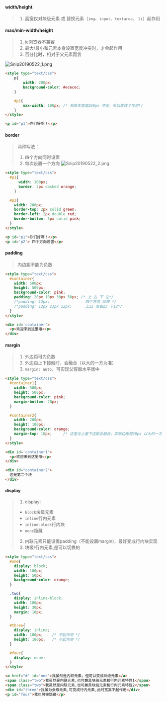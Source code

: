 #### width/height
> 1. 高宽仅对块级元素 或 替换元素（`img`、`input`、`textarea`、 `li`）起作用

#### max/min-width/height
> 1. ie浏览器不兼容
> 2. 最大/最小和元素本身设置宽度冲突时，才会起作用
> 3. 百分比时，相对于父元素而言

![Snip20190522_1.png](https://i.loli.net/2019/05/22/5ce490f1d8d1132869.png)
```html
<style type="text/css">
    p{
        width: 200px;
        background-color: #ececec;
    }

    #p1{
        max-width: 100px; /* 和原本宽度200px 冲突，所以发挥了作用*/
    }
</style>

<p id="p1">你们好啊！</p>
```

#### border
>两种写法：
> 1. 四个方向同时设置 
> 2. 每次设置一个方向
![Snip20190522_2.png](https://i.loli.net/2019/05/22/5ce4968ebe14440778.png)
```html
<style type="text/css">
  #p1{
      width: 100px;
      border: 2px dashed orange;
    }

  #p2{
    width: 200px;
    border-top: 2px solid green;
    border-left: 2px double red;
    border-bottom: 5px solid pink;
  }
</style>

<p id="p1">你们好啊！</p>
<p id='p2'> 四个方向设置</p>
```

#### padding
> 内边距不能为负数

```html
<style type="text/css">
  #container{
    width: 500px;
    height: 500px;
    background-color: pink;
    padding: 20px 10px 30px 50px; /* 上 右 下 左*/
    /*padding: 12px;                四个方向 同样 */
    /*padding: 12px 23px 12px;      上12 左右23 下12*/
  }
</style>

<div id='container'>
  <p>欢迎来到这里哦</p>
</div>
```

#### margin
> 1. 外边距可为负数
> 2. 外边距上下接触时，会融合（以大的一方为准）
> 3. `margin: auto; `可实现父容器水平居中

```html
<style type="text/css">
  #container1{
    width: 500px;
    height: 500px;
    background-color: pink;
    margin-bottom: 20px; 
  }

  #container2{
    width: 200px;
    height: 100px;
    background-color: orange;
    margin-top: 10px;     /* 这里与上面下边距会融合，实际边距是20px 以大的一方为准*/
  }
</style>

<div id='container1'>
  <p>欢迎来到这里哦</p>
</div>

<div id="container2">
  这是第二个块
</div>
```

#### display
> 1. display: 
> - `block`块级元素
> - `inline`行内元素
> - `inline-block`行内块
> - `none`隐藏
> 2. 内联元素只能设置padding（不能设置margin)，最好变成行内块实现
> 3. 块级/行内元素,是可以切换的 

```html
<style type="text/css">
  #one{
    display: block;
    width: 100px;
    height: 50px;
    background-color: orange;
  }

  .two{
    display: inline-block;
    width: 100px;
    height: 30px;
    margin: 10px;
  }

  #three{
    display: inline;
    width: 100px;    /* 不起作用 */
    height: 100px;   /* 不起作用 */
  }

  #four{
    display: none;
  }
</style>

<a href="#" id='one'>我虽然是内联元素，但可以变成块级元素</a>
<span class="two">我虽然是内联元素,也可兼具块级元素和行内元素特性1</span>
<span class="two">我虽然是内联元素,也可兼具块级元素和行内元素特性2</span>
<div id="three">我虽为会级元素,可变成行内元素,此时宽高不起作用</div>
<p id="four">我也可被隐藏</p>
```



